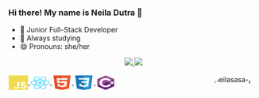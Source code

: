 ### Hi there! My name is Neila Dutra 👋

- 🔭 Junior Full-Stack Developer
- 🌱 Always studying 
- 😄 Pronouns: she/her

<div align="center">
  <a href="https://github.com/neilasasa">
  <img height="130em" src="https://github-readme-stats.vercel.app/api?username=neilasasa&show_icons=true&theme=dracula&include_all_commits=true&count_private=true"/>
  <img height="130em" src="https://github-readme-stats.vercel.app/api/top-langs/?username=neilasasa&layout=compact&langs_count=7&theme=dracula"/>
</div>

<div style="display: inline_block"><br>
  <img align="center" alt="neilasasa-Js" height="30" width="40" src="https://raw.githubusercontent.com/devicons/devicon/master/icons/javascript/javascript-plain.svg">
  <img align="center" alt="neilasasa-React" height="30" width="40" src="https://raw.githubusercontent.com/devicons/devicon/master/icons/react/react-original.svg">
  <img align="center" alt="neilasasa-HTML" height="30" width="40" src="https://raw.githubusercontent.com/devicons/devicon/master/icons/html5/html5-original.svg">
  <img align="center" alt="neilasasa-CSS" height="30" width="40" src="https://raw.githubusercontent.com/devicons/devicon/master/icons/css3/css3-original.svg">
  <img align="center" alt="neilasasa-Csharp" height="30" width="40" src="https://raw.githubusercontent.com/devicons/devicon/master/icons/csharp/csharp-original.svg">  
  <img align="right" alt="neilasasa-pic" height="150" style="border-radius:50px;" src="https://cdn.discordapp.com/attachments/911275663816785923/911276561230082078/5usfoa.gif?width=676&height=676">

</div>
